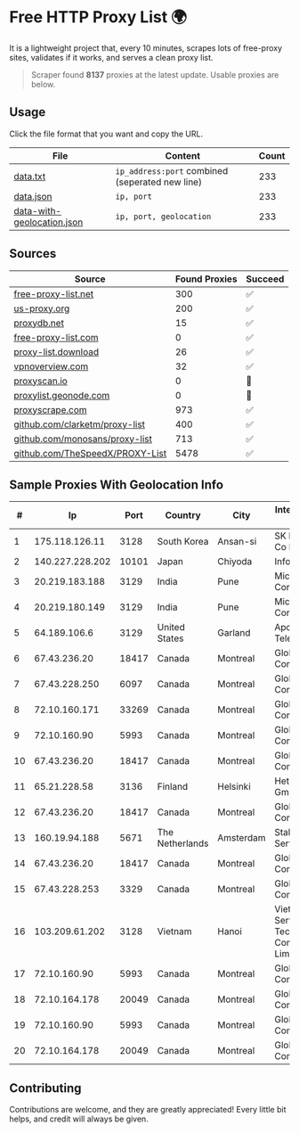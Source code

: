 
# Free HTTP Proxy List 🌍

It is a lightweight project that, every 10 minutes, scrapes lots of free-proxy sites, validates if it works, and serves a clean proxy list.


> Scraper found **8137** proxies at the latest update. Usable proxies are below.

## Usage

Click the file format that you want and copy the URL.


|File|Content|Count|
|----|-------|-----|
|[data.txt](https://raw.githubusercontent.com/themiralay/Proxy-List-World/master/data.txt)|`ip_address:port` combined (seperated new line)|233|
|[data.json](https://raw.githubusercontent.com/themiralay/Proxy-List-World/master/data.json)|`ip, port`|233|
|[data-with-geolocation.json](https://raw.githubusercontent.com/themiralay/Proxy-List-World/master/data-with-geolocation.json)|`ip, port, geolocation`|233|

## Sources

|Source|Found Proxies|Succeed|
|------|-------------|-------|
|[free-proxy-list.net](https://free-proxy-list.net)|300|✅|
|[us-proxy.org](https://www.us-proxy.org)|200|✅|
|[proxydb.net](http://proxydb.net)|15|✅|
|[free-proxy-list.com](https://free-proxy-list.com/?page=&port=&type%5B%5D=http&type%5B%5D=https&up_time=0&search=Search)|0|✅|
|[proxy-list.download](https://www.proxy-list.download/HTTP)|26|✅|
|[vpnoverview.com](https://vpnoverview.com/privacy/anonymous-browsing/free-proxy-servers)|32|✅|
|[proxyscan.io](https://www.proxyscan.io)|0|🚫|
|[proxylist.geonode.com](https://proxylist.geonode.com/api/proxy-list?limit=300&page=1&sort_by=lastChecked&sort_type=desc&protocols=http,https)|0|🚫|
|[proxyscrape.com](https://api.proxyscrape.com/v2/?request=displayproxies&protocol=http&timeout=10000&country=all&ssl=all&anonymity=all)|973|✅|
|[github.com/clarketm/proxy-list](https://raw.githubusercontent.com/clarketm/proxy-list/master/proxy-list-raw.txt)|400|✅|
|[github.com/monosans/proxy-list](https://raw.githubusercontent.com/monosans/proxy-list/main/proxies/http.txt)|713|✅|
|[github.com/TheSpeedX/PROXY-List](https://raw.githubusercontent.com/TheSpeedX/PROXY-List/master/http.txt)|5478|✅|


## Sample Proxies With Geolocation Info

|#|Ip|Port|Country|City|Internet Service Provider|
|-|--|----|-------|----|-------------------------|
|1|175.118.126.11|3128|South Korea|Ansan-si|SK Broadband Co Ltd|
|2|140.227.228.202|10101|Japan|Chiyoda|InfoSphere|
|3|20.219.183.188|3129|India|Pune|Microsoft Corporation|
|4|20.219.180.149|3129|India|Pune|Microsoft Corporation|
|5|64.189.106.6|3129|United States|Garland|Apogee Telecom Inc.|
|6|67.43.236.20|18417|Canada|Montreal|GloboTech Communications|
|7|67.43.228.250|6097|Canada|Montreal|GloboTech Communications|
|8|72.10.160.171|33269|Canada|Montreal|GloboTech Communications|
|9|72.10.160.90|5993|Canada|Montreal|GloboTech Communications|
|10|67.43.236.20|18417|Canada|Montreal|GloboTech Communications|
|11|65.21.228.58|3136|Finland|Helsinki|Hetzner Online GmbH|
|12|67.43.236.20|18417|Canada|Montreal|GloboTech Communications|
|13|160.19.94.188|5671|The Netherlands|Amsterdam|Stallion Network Services Limited|
|14|67.43.236.20|18417|Canada|Montreal|GloboTech Communications|
|15|67.43.228.253|3329|Canada|Montreal|GloboTech Communications|
|16|103.209.61.202|3128|Vietnam|Hanoi|Vietserver Services Technology Company Limited|
|17|72.10.160.90|5993|Canada|Montreal|GloboTech Communications|
|18|72.10.164.178|20049|Canada|Montreal|GloboTech Communications|
|19|72.10.160.90|5993|Canada|Montreal|GloboTech Communications|
|20|72.10.164.178|20049|Canada|Montreal|GloboTech Communications|



## Contributing

Contributions are welcome, and they are greatly appreciated! Every
little bit helps, and credit will always be given.

